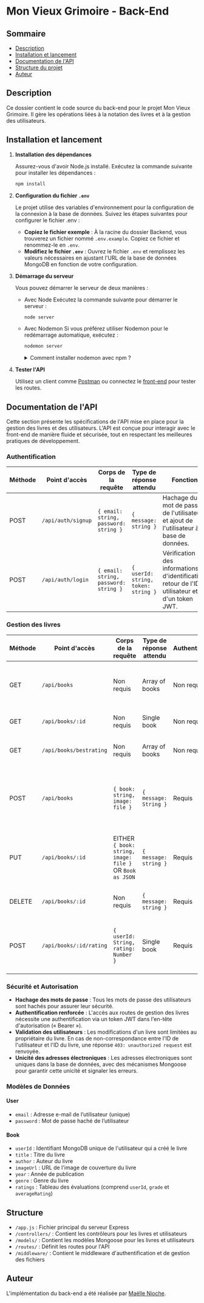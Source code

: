 # Mon Vieux Grimoire - Back-End

## Sommaire

- [Description](#description)
- [Installation et lancement](#installation-et-lancement)
- [Documentation de l'API](#documentation-de-lapi)
- [Structure du projet](#structure)
- [Auteur](#auteur)

## Description

Ce dossier contient le code source du back-end pour le projet Mon Vieux Grimoire. Il gère les opérations liées à la notation des livres et à la gestion des utilisateurs.

## Installation et lancement

1. **Installation des dépendances**

   Assurez-vous d'avoir Node.js installé. Exécutez la commande suivante pour installer les dépendances :

   ```bash
   npm install
   ```
2. **Configuration du fichier `.env`**

   Le projet utilise des variables d'environnement pour la configuration de la connexion à la base de données. Suivez les étapes suivantes pour configurer le fichier .env :
   - **Copiez le fichier exemple** : À la racine du dossier Backend, vous trouverez un fichier nommé `.env.example`. Copiez ce fichier et renommez-le en `.env`.
   - **Modifiez le fichier `.env`** : Ouvrez le fichier `.env` et remplissez les valeurs nécessaires en ajustant l'URL de la base de données MongoDB en fonction de votre configuration.
   
   
3. **Démarrage du serveur**

   Vous pouvez démarrer le serveur de deux manières :
   - Avec Node
     Exécutez la commande suivante pour démarrer le serveur :
     ```bash
     node server
     ```
   - Avec Nodemon
     Si vous préférez utiliser Nodemon pour le redémarrage automatique, exécutez :
     ```bash
     nodemon server
     ```

     <details>
         <summary>Comment installer nodemon avec npm ?</summary>
  
     - **Installation globale** : Faites la commande `npm install nodemon -g` 
     - **Installation locale** : Faites la commande `npm install nodemon --save-dev` 
     </details>
     
4. **Tester l'API**
     
     Utilisez un client comme [Postman](https://www.postman.com/) ou connectez le [front-end](https://github.com/MaelleN95/Mon-Vieux-Grimoire/tree/main/Frontend) pour tester les routes.

## Documentation de l'API

Cette section présente les spécifications de l'API mise en place pour la gestion des livres et des utilisateurs. L'API est conçue pour interagir avec le front-end de manière fluide et sécurisée, tout en respectant les meilleures pratiques de développement.

### Authentification

| Méthode | Point d'accès       | Corps de la requête                  | Type de réponse attendu              | Fonction                                                                                     |
|---------|---------------------|-------------------------------------|--------------------------------------|----------------------------------------------------------------------------------------------|
| POST    | `/api/auth/signup`  | `{ email: string, password: string }` | `{ message: string }`                | Hachage du mot de passe de l'utilisateur et ajout de l'utilisateur à la base de données.     |
| POST    | `/api/auth/login`   | `{ email: string, password: string }` | `{ userId: string, token: string }`  | Vérification des informations d'identification, retour de l'ID utilisateur et d'un token JWT. |

### Gestion des livres

| Méthode | Point d'accès            | Corps de la requête                           | Type de réponse attendu   | Authentification  | Fonction                                                                                           |
|---------|--------------------------|----------------------------------------------|---------------------------|-------------------|----------------------------------------------------------------------------------------------------|
| GET     | `/api/books`             | Non requis                                   | Array of books            | Non requis        | Renvoi d'un tableau de tous les livres présents dans la base de données.                         |
| GET     | `/api/books/:id`         | Non requis                                   | Single book               | Non requis        | Renvoi du livre correspondant à l'ID fourni.                                                      |
| GET     | `/api/books/bestrating`  | Non requis                                   | Array of books            | Non requis        | Renvoi des 3 livres ayant la meilleure note moyenne.                                              |
| POST    | `/api/books`             | `{ book: string, image: file }`              | `{ message: String }`     | Requis            | Capture de l'image, analyse du livre, enregistrement dans la base de données avec ImageUrl.       |
| PUT     | `/api/books/:id`         | EITHER `{ book: string, image: file }` OR `Book as JSON` | `{ message: string }`    | Requis            | Mise à jour du livre avec l'ID fourni, avec option de mise à jour de l'image ou des informations.  |
| DELETE  | `/api/books/:id`         | Non requis                                   | `{ message: string }`     | Requis            | Suppression du livre et de son image associée.                                                     |
| POST    | `/api/books/:id/rating`  | `{ userId: String, rating: Number }`         | Single book               | Requis            | Attribution d'une note au livre, mise à jour de la note moyenne et du tableau des évaluations.     |

### Sécurité et Autorisation

- **Hachage des mots de passe** : Tous les mots de passe des utilisateurs sont hachés pour assurer leur sécurité.
- **Authentification renforcée** : L'accès aux routes de gestion des livres nécessite une authentification via un token JWT dans l'en-tête d'autorisation (« Bearer »).
- **Validation des utilisateurs** : Les modifications d'un livre sont limitées au propriétaire du livre. En cas de non-correspondance entre l'ID de l'utilisateur et l'ID du livre, une réponse `403: unauthorized request` est renvoyée.
- **Unicité des adresses électroniques** : Les adresses électroniques sont uniques dans la base de données, avec des mécanismes Mongoose pour garantir cette unicité et signaler les erreurs.

### Modèles de Données

#### User

- `email` : Adresse e-mail de l’utilisateur (unique)
- `password` : Mot de passe haché de l’utilisateur

#### Book

- `userId` : Identifiant MongoDB unique de l'utilisateur qui a créé le livre
- `title` : Titre du livre
- `author` : Auteur du livre
- `imageUrl` : URL de l'image de couverture du livre
- `year` : Année de publication
- `genre` : Genre du livre
- `ratings` : Tableau des évaluations (comprend `userId`, `grade` et `averageRating`)

## Structure

- `/app.js` : Fichier principal du serveur Express
- `/controllers/` : Contient les contrôleurs pour les livres et utilisateurs
- `/models/` : Contient les modèles Mongoose pour les livres et utilisateurs
- `/routes/` : Définit les routes pour l'API
- `/middleware/` : Contient le middleware d'authentification et de gestion des fichiers

## Auteur

L'implémentation du back-end a été réalisée par [Maëlle Nioche](https://www.linkedin.com/in/maelle-nioche/).
